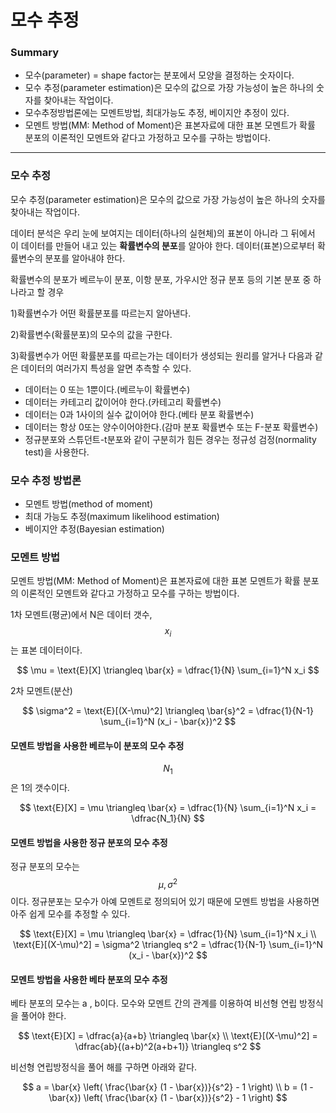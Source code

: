 <script> MathJax.Hub.Queue(["Typeset",MathJax.Hub]); </script>

# 모수 추정

### Summary

- 모수(parameter) = shape factor는 분포에서 모양을 결정하는 숫자이다.
- 모수 추정(parameter estimation)은 모수의 값으로 가장 가능성이 높은 하나의 숫자를 찾아내는 작업이다. 
- 모수추정방법론에는 모멘트방법, 최대가능도 추정, 베이지안 추정이 있다.
- 모멘트 방법(MM: Method of Moment)은 표본자료에 대한 표본 모멘트가 확률 분포의 이론적인 모멘트와 같다고 가정하고 모수를 구하는 방법이다.
____________________________

### 모수 추정

모수 추정(parameter estimation)은 모수의 값으로 가장 가능성이 높은 하나의 숫자를 찾아내는 작업이다. 

데이터 분석은 우리 눈에 보여지는 데이터(하나의 실현체)의 표본이 아니라 그 뒤에서 이 데이터를 만들어 내고 있는 **확률변수의 분포**를 알아야 한다. 데이터(표본)으로부터 확률변수의 분포를 알아내야 한다. 

확률변수의 분포가 베르누이 분포, 이항 분포, 가우시안 정규 분포 등의 기본 분포 중 하나라고 할 경우

1)확률변수가 어떤 확률분포를 따르는지 알아낸다.

2)확률변수(확률분포)의 모수의 값을 구한다.

3)확률변수가 어떤 확률분포를 따르는가는 데이터가 생성되는 원리를 알거나 다음과 같은 데이터의 여러가지 특성을 알면 추측할 수 있다.

- 데이터는 0 또는 1뿐이다.(베르누이 확률변수)
- 데이터는 카테고리 값이어야 한다.(카테고리 확률변수)
- 데이터는 0과 1사이의 실수 값이어야 한다.(베타 분포 확률변수)
- 데이터는 항상 0또는 양수이어야한다.(감마 분포 확률변수 또는 F-분포 확률변수)
- 정규분포와 스튜던트-t분포와 같이 구분히가 힘든 경우는 정규성 검정(normality test)을 사용한다.

### 모수 추정 방법론

- 모멘트 방법(method of moment)
- 최대 가능도 추정(maximum likelihood estimation)
- 베이지안 추정(Bayesian estimation)

### 모멘트 방법

모멘트 방법(MM: Method of Moment)은 표본자료에 대한 표본 모멘트가 확률 분포의 이론적인 모멘트와 같다고 가정하고 모수를 구하는 방법이다.

1차 모멘트(평균)에서 N은 데이터 갯수, $$x_i$$ 는 표본 데이터이다.

$$
\mu = \text{E}[X] \triangleq \bar{x} = \dfrac{1}{N} \sum_{i=1}^N x_i
$$

2차 모멘트(분산)

$$
\sigma^2 = \text{E}[(X-\mu)^2] \triangleq \bar{s}^2 = \dfrac{1}{N-1} \sum_{i=1}^N (x_i - \bar{x})^2
$$

#### 모멘트 방법을 사용한 베르누이 분포의 모수 추정

$$N_1$$ 은 1의 갯수이다.

$$
\text{E}[X] = \mu \triangleq \bar{x} = \dfrac{1}{N} \sum_{i=1}^N x_i  = \dfrac{N_1}{N}
$$

#### 모멘트 방법을 사용한 정규 분포의 모수 추정

정규 분포의 모수는 $$\mu, \sigma^2$$ 이다. 정규분포는 모수가 아예 모멘트로 정의되어 있기 때문에 모멘트 방법을 사용하면 아주 쉽게 모수를 추정할 수 있다.

$$
\text{E}[X] = \mu \triangleq \bar{x} = \dfrac{1}{N} \sum_{i=1}^N x_i \\
\text{E}[(X-\mu)^2] = \sigma^2 \triangleq s^2 = \dfrac{1}{N-1} \sum_{i=1}^N (x_i - \bar{x})^2
$$

#### 모멘트 방법을 사용한 베타 분포의 모수 추정

베타 분포의 모수는 a , b이다. 모수와 모멘트 간의 관계를 이용하여 비선형 연립 방정식을 풀어야 한다.

$$
\text{E}[X] = \dfrac{a}{a+b} \triangleq \bar{x} \\
\text{E}[(X-\mu)^2] = \dfrac{ab}{(a+b)^2(a+b+1)} \triangleq s^2
$$

비선형 연립방정식을 풀어 해를 구하면 아래와 같다.

$$
a = \bar{x} \left( \frac{\bar{x} (1 - \bar{x})}{s^2} - 1 \right) \\
b = (1 - \bar{x}) \left( \frac{\bar{x} (1 - \bar{x})}{s^2} - 1 \right)
$$

